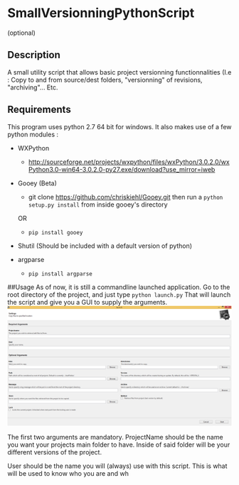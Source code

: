 # SmallVersionningPythonScript
(optional)
## Description
A small utility script that allows basic project versionning functionnalities (I.e : Copy to and from source/dest folders, "versionning" of revisions, "archiving"... Etc.

## Requirements
This program uses python 2.7 64 bit for windows. 
It also makes use of a few python modules :
  - WXPython 
      - http://sourceforge.net/projects/wxpython/files/wxPython/3.0.2.0/wxPython3.0-win64-3.0.2.0-py27.exe/download?use_mirror=iweb
  - Gooey (Beta)
      - git clone https://github.com/chriskiehl/Gooey.git then run a `python setup.py install` from inside gooey's directory
      
      OR
      - `pip install gooey`

  - Shutil (Should be included with a default version of python)
  - argparse
      - `pip install argparse`


##Usage
As of now, it is still a commandline launched application. Go to the root directory of the project, and just type `python launch.py` That will launch the script and give you a GUI to supply the arguments.
![Image of The Gooey GUI](images/VersionningGui.jpg)

The first two arguments are mandatory. 
ProjectName should be the name you want your projects main folder to have. Inside of said folder will be your different versions of the project.

User should be the name you will (always) use with this script. This is what will be used to know who you are and wh
